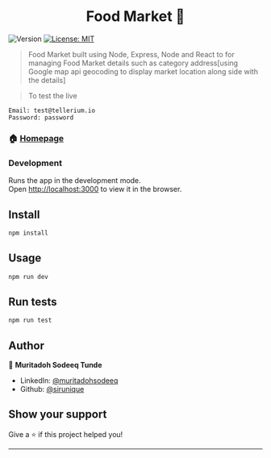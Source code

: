 <h1 align="center">Food Market 👋</h1>
<p>
  <img alt="Version" src="https://img.shields.io/badge/version-1.0.0-blue.svg?cacheSeconds=2592000" />
  <a href="#" target="_blank">
    <img alt="License: MIT" src="https://img.shields.io/badge/License-MIT-yellow.svg" />
  </a>
 
</p>

> Food Market built using Node, Express, Node and React to for managing Food Market details such as category address[using Google map api geocoding to display market location along side with the details]

> To test the live

```
Email: test@tellerium.io
Password: password
```

### 🏠 [Homepage](https://minifoodmarket.herokuapp.com)

### Development

Runs the app in the development mode.<br />
Open [http://localhost:3000](http://localhost:3000) to view it in the browser.

## Install

```sh
npm install
```

## Usage

```sh
npm run dev
```

## Run tests

```sh
npm run test
```

## Author

👤 **Muritadoh Sodeeq Tunde**

- LinkedIn: [@muritadohsodeeq](https://www.linkedin.com/in/muritadohsodeeq/)
- Github: [@sirunique](https://github.com/sirunique)

## Show your support

Give a ⭐️ if this project helped you!

---
